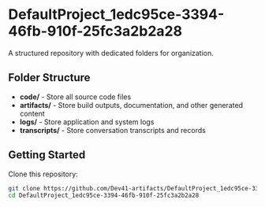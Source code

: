 # DefaultProject_1edc95ce-3394-46fb-910f-25fc3a2b2a28
A structured repository with dedicated folders for organization.

## Folder Structure

- **code/** - Store all source code files
- **artifacts/** - Store build outputs, documentation, and other generated content
- **logs/** - Store application and system logs
- **transcripts/** - Store conversation transcripts and records

## Getting Started

Clone this repository:
```bash
git clone https://github.com/Dev41-artifacts/DefaultProject_1edc95ce-3394-46fb-910f-25fc3a2b2a28
cd DefaultProject_1edc95ce-3394-46fb-910f-25fc3a2b2a28
```
